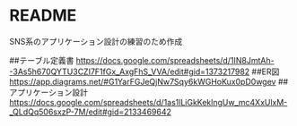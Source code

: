 # README
SNS系のアプリケーション設計の練習のため作成

##テーブル定義書
https://docs.google.com/spreadsheets/d/1IN8JmtAh--3As5h670QYTU3CZI7F1fGx_AxgFhS_VVA/edit#gid=1373217982
##ER図
https://app.diagrams.net/#G1YarFGJeQjNw7Sqy6kWGHoKux0pD0wgev
##アプリケーション設計
https://docs.google.com/spreadsheets/d/1as1lLiGkKeklngUw_mc4XxUlxM-_QLdQq506sxzP-7M/edit#gid=2133469642